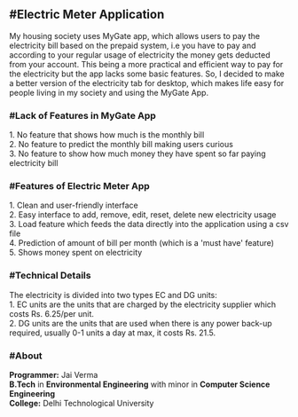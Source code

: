 <h2>#Electric Meter Application</h2>
My housing society uses MyGate app, which allows users to pay the electricity bill based on the prepaid system, i.e you have to pay and according to your regular usage of electricity the money gets deducted from your account. This being a more practical and efficient way to pay for the electricity but the app lacks some basic features. So, I decided to make a better version of the electricity tab for desktop, which makes life easy for people living in my society and using the MyGate App. 

<h3>#Lack of Features in MyGate App</h3> 
1. No feature that shows how much is the monthly bill <br>
2. No feature to predict the monthly bill making users curious <br>
3. No feature to show how much money they have spent so far paying electricity bill <br> 

<h3>#Features of Electric Meter App</h3>
1. Clean and user-friendly interface <br>
2. Easy interface to add, remove, edit, reset, delete new electricity usage <br>
3. Load feature which feeds the data directly into the application using a csv file <br>
4. Prediction of amount of bill per month (which is a 'must have' feature) <br>
5. Shows money spent on electricity <br>

<h3>#Technical Details</h3> 
The electricity is divided into two types EC and DG units: <br>
1. EC units are the units that are charged by the electricity supplier which costs Rs. 6.25/per unit.  <br>
2. DG units are the units that are used when there is any power back-up required, usually 0-1 units a day at max, it costs Rs. 21.5. <br>

<h3>#About</h3> 
<b>Programmer:</b> Jai Verma <br>
<b>B.Tech</b> in <b>Environmental Engineering</b> with minor in <b>Computer Science Engineering</b> <br>
<b>College:</b> Delhi Technological University <br>
